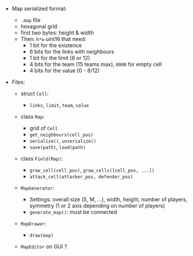 
- Map serialized format:
  + `.map` file
  + hexagonal grid
  + first two bytes: height & width
  + Then: `h*w` uint16 that need:
    * 1 bit for the existence
    * 6 bits for the links with neighbours
    * 1 bit for the limit (8 or 12)
    * 4 bits for the team (15 teams max), `0000` for empty cell
    * 4 bits for the value (0 - 8/12)


- Files:
  + struct `Cell`:
    * `links`, `limit`, `team`, `value`

  + class `Map`:
    * grid of `Cell`
    * `get_neighbours(cell_pos)`
    * `serialize()`, `unserialize()`
    * `save(path)`, `load(path)`

  + class `Field(Map)`:
    * `grow_cell(cell_pos)`, `grow_cells([cell_pos, ...])`
    * `attack_cell(attacker_pos, defender_pos)`

  + `MapGenerator`:
    * Settings: overall size (S, M, ...), width, height, number of players, symmetry (1 or 2 axis depending on number of players)
    * `generate_map()`: must be connected

  + `MapDrawer`:
    * `draw(map)`

  + `MapEditor` on GUI ?
